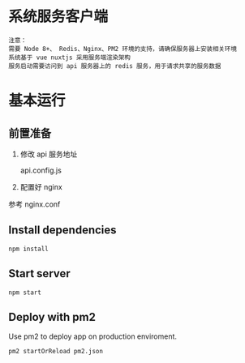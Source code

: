 
# 系统服务客户端
    注意：
    需要 Node 8+、 Redis、Nginx、PM2 环境的支持，请确保服务器上安装相关环境
    系统基于 vue nuxtjs 采用服务端渲染架构
    服务启动需要访问到 api 服务器上的 redis 服务，用于请求共享的服务数据

# 基本运行
## 前置准备 
1. 修改 api 服务地址

    api.config.js
2. 配置好 nginx
 
  参考 nginx.conf
     
## Install dependencies

```
npm install
```

## Start server

```
npm start
```

## Deploy with pm2

Use pm2 to deploy app on production enviroment.

```
pm2 startOrReload pm2.json
```

